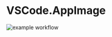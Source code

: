# VSCode.AppImage

![example workflow](https://github.com/nx-appbuild-hub/VSCode.AppImage//actions/workflows/makefile.yml/badge.svg)
